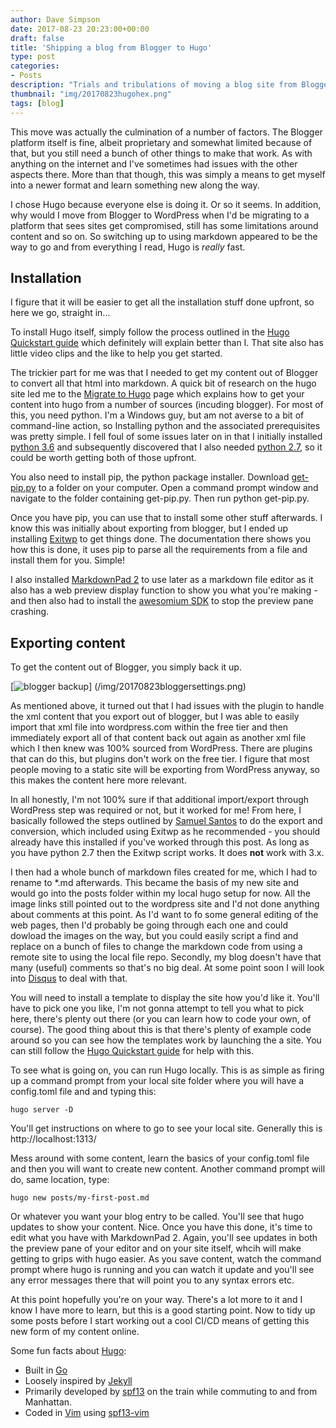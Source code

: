 ```yaml
---
author: Dave Simpson
date: 2017-08-23 20:23:00+00:00
draft: false
title: 'Shipping a blog from Blogger to Hugo'
type: post
categories:
- Posts
description: "Trials and tribulations of moving a blog site from Blogger to Hugo (via wordpress!)"
thumbnail: "img/20170823hugohex.png"
tags: [blog]
---
```


This move was actually the culmination of a number of factors. The Blogger platform itself is fine, albeit proprietary and somewhat limited because of that, but you still need a bunch of other things to make that work. As with anything on the internet and I've sometimes had issues with the other aspects there. More than that though, this was simply a means to get myself into a newer format and learn something new along the way.

I chose Hugo because everyone else is doing it. Or so it seems. In addition, why would I move from Blogger to WordPress when I'd be migrating to a platform that sees sites get compromised, still has some limitations around content and so on. So switching up to using markdown appeared to be the way to go and from everything I read, Hugo is *really* fast.

## Installation

I figure that it will be easier to get all the installation stuff done upfront, so here we go, straight in...

To install Hugo itself, simply follow the process outlined in the [Hugo Quickstart guide](https://gohugo.io/getting-started/quick-start/ "Hugo qsg") which definitely will explain better than I. That site also has little video clips and the like to help you get started. 

The trickier part for me was that I needed to get my content out of Blogger to convert all that html into markdown. A quick bit of research on the hugo site led me to the [Migrate to Hugo](https://gohugo.io/tools/migrations/ "how to Migrate content to Hugo") page which explains how to get your content into hugo from a number of sources (incuding blogger). For most of this, you need python. I'm a Windows guy, but am not averse to a bit of command-line action, so Installing python and the associated prerequisites was pretty simple. I fell foul of some issues later on in that I initially installed [python 3.6](https://www.python.org/downloads/release/python-362/ "get python 3.6.2") and subsequently discovered that I also needed [python 2.7](https://www.python.org/downloads/release/python-2713/ "Get python 2.7"), so it could be worth getting both of those upfront.

You also need to install pip, the python package installer. Download [get-pip.py](https://bootstrap.pypa.io/get-pip.py "Download a script and run it - yeah, I know!") to a folder on your computer. Open a command prompt window and navigate to the folder containing get-pip.py. Then run python get-pip.py. 

Once you have pip, you can use that to install some other stuff afterwards. I know this was initially about exporting from blogger, but I ended up installing [Exitwp](https://github.com/thomasf/exitwp "Exitwp on github") to get things done. The documentation there shows you how this is done, it uses pip to parse all the requirements from a file and install them for you. Simple!

I also installed [MarkdownPad 2](http://markdownpad.com/download.html "MarkdownPad 2") to use later as a markdown file editor as it also has a web preview display function to show you what you're making - and then also had to install the [awesomium SDK](http://markdownpad.com/download/awesomium_v1.6.6_sdk_win.exe "Awesomium SDK") to stop the preview pane crashing.

## Exporting content
To get the content out of Blogger, you simply back it up. 

[![blogger backup](/img/20170823bloggersettings.png)] (/img/20170823bloggersettings.png)

As mentioned above, it turned out that I had issues with the plugin to handle the xml content that you export out of blogger, but I was able to easily import that xml file into wordpress.com within the free tier and then immediately export all of that content back out again as another xml file which I then knew was 100% sourced from WordPress. There are plugins that can do this, but plugins don't work on the free tier. I figure that most people moving to a static site will be exporting from WordPress anyway, so this makes the content here more relevant. 

In all honestly, I'm not 100% sure if that additional import/export through WordPress step was required or not, but it worked for me! From here, I basically followed the steps outlined by [Samuel Santos](https://samaxes.com/2016/02/static-site-from-wordpress-to-hugo/ "static site from wordpress to hugo") to do the export and conversion, which included using Exitwp as he recommended - you should already have this installed if you've worked through this post. As long as you have python 2.7 then the Exitwp script works. It does **not** work with 3.x. 

I then had a whole bunch of markdown files created for me, which I had to rename to *.md afterwards. This became the basis of my new site and would go into the posts folder within my local hugo setup for now. All the image links still pointed out to the wordpress site and I'd not done anything about comments at this point. As I'd want to fo some general editing of the web pages, then I'd probably be going through each one and could dowload the images on the way, but you could easily script a find and replace on a bunch of files to change the markdown code from using a remote site to using the local file repo. Secondly, my blog doesn't have that many (useful) comments so that's no big deal. At some point soon I will look into [Disqus](https://disqus.com/features/engage/ "Disqus site") to deal with that.

You will need to install a template to display the site how you'd like it. You'll have to pick one you like, I'm not gonna attempt to tell you what to pick here, there's plenty out there (or you can learn how to code your own, of course). The good thing about this is that there's plenty of example code around so you can see how the templates work by launching the a site. You can still follow the [Hugo Quickstart guide](https://gohugo.io/getting-started/quick-start/ "Hugo qsg") for help with this.

To see what is going on, you can run Hugo locally. This is as simple as firing up a command prompt from your local site folder where you will have a config.toml file and  and typing this:

    hugo server -D

You'll get instructions on where to go to see your local site. Generally this is http://localhost:1313/

Mess around with some content, learn the basics of your config.toml file and then you will want to create new content. Another command prompt will do, same location, type:

    hugo new posts/my-first-post.md

Or whatever you want your blog entry to be called. You'll see that hugo updates to show your content. Nice. Once you have this done, it's time to edit what you have with MarkdownPad 2. Again, you'll see updates in both the preview pane of your editor and on your site itself, whcih will make getting to grips with hugo easier. As you save content, watch the command prompt where hugo is running and you can watch it update and you'll see any error messages there that will point you to any syntax errors etc. 

At this point hopefully you're on your way. There's a lot more to it and I know I have more to learn, but this is a good starting point. Now to tidy up some posts before I start working out a cool CI/CD means of getting this new form of my content online. 



Some fun facts about [Hugo](http://gohugo.io/):

* Built in [Go](http://golang.org/)
* Loosely inspired by [Jekyll](http://jekyllrb.com/)
* Primarily developed by [spf13](http://spf13.com/) on the train while commuting to and from Manhattan.
* Coded in [Vim](http://vim.org) using [spf13-vim](http://vim.spf13.com/)
